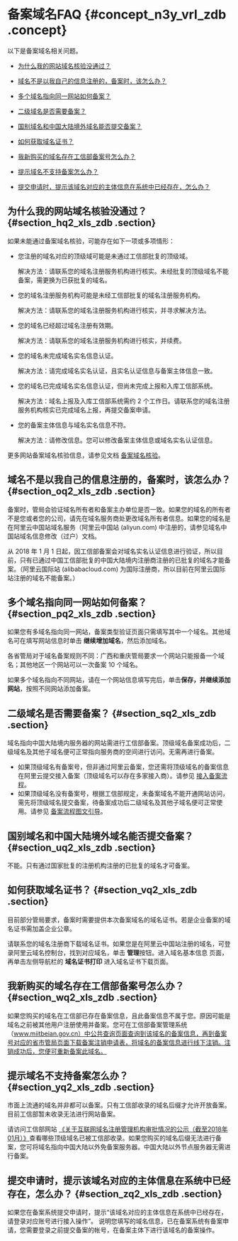 # 备案域名FAQ {#concept_n3y_vrl_zdb .concept}

以下是备案域名相关问题。

-   [为什么我的网站域名核验没通过？](#)

-   [域名不是以我自己的信息注册的，备案时，该怎么办？](#)

-   [多个域名指向同一网站如何备案？](#)

-   [二级域名是否需要备案？](#)

-   [国别域名和中国大陆境外域名能否提交备案？](#)

-   [如何获取域名证书？](#)

-   [我新购买的域名存在工信部备案号怎么办？](#)

-   [提示域名不支持备案怎么办？](#)

-   [提交申请时，提示该域名对应的主体信息在系统中已经存在，怎么办？](#)


## 为什么我的网站域名核验没通过？ {#section_hq2_xls_zdb .section}

如果未能通过备案域名核验，可能存在如下一项或多项情形：

-   您注册的域名对应的顶级域可能是未通过工信部批复的顶级域。

    解决方法：请联系您的域名注册服务机构进行核实。未经批复的顶级域名不能备案，需更换为已获批复的域名。

-   您的域名注册服务机构可能是未经工信部批复的域名注册服务机构。

    解决方法：请联系您的域名注册服务机构进行核实，并寻求解决方法。

-   您的域名已经超过域名注册有效期。

    解决方法：请联系您的域名注册服务机构进行核实，并续费。

-   您的域名未完成域名实名信息认证。

    解决方法：请完成域名实名认证，且实名认证信息与备案主体信息一致。

-   您的域名已完成域名实名信息认证，但尚未完成上报和入库工信部系统。

    解决方法：域名上报及入库工信部系统需约 2 个工作日。请联系您的域名注册服务机构核实已完成域名上报，再提交备案申请。

-   您的备案主体信息与域名实名信息不符。

    解决方法：请修改信息。您可以修改备案主体信息或域名实名认证信息。


更多网站备案域名核验信息，请参见文档 [备案域名核验](intl.zh-CN/常见问题/域名核验FAQ.md#)。

## 域名不是以我自己的信息注册的，备案时，该怎么办？ {#section_oq2_xls_zdb .section}

备案时，管局会验证域名所有者和备案主办单位是否一致。如果您的域名的所有者不是您或者您的公司，请先在域名服务商处更改域名所有者信息。如果您的域名是在阿里云中国站域名服务（阿里云中国站 \(aliyun.com\) 中注册的，请参见域名中国站域名信息修改（过户）文档。

从 2018 年 1 月 1 日起，因工信部备案会对域名实名认证信息进行验证，所以目前，只有已通过中国工信部批复的中国大陆境内注册商注册的已批复的域名才能备案。（阿里云国际站 \(alibabacloud.com\) 为国际注册商，所以目前在阿里云国际站注册的域名不能备案。）

## 多个域名指向同一网站如何备案？ {#section_pq2_xls_zdb .section}

如果您有多域名指向同一网站，备案类型验证页面只需填写其中一个域名。其他域名可在填写网站信息时单击 **继续增加域名**，然后添加域名。

各省管局对于域名备案规则不同：广西和重庆管局要求一个网站只能报备一个域名；其他地区一个网站可以一次备案 10 个域名。

如果多个域名指向不同网站，请在一个网站信息填写完后，单击**保存，并继续添加网站**，按照不同网站添加备案。

## 二级域名是否需要备案？ {#section_sq2_xls_zdb .section}

域名指向中国大陆境内服务器的网站需进行工信部备案。顶级域名备案成功后，二级域名及其他子域名便可正常指向服务商的空间进行访问。无需再进行备案。

-   如果顶级域名有备案号，但非通过阿里云备案，您还需将顶级域名的备案信息在阿里云提交接入备案（顶级域名可以存在多家接入商）。请参见 [接入备案流程](../../../../../intl.zh-CN/备案流程/接入备案.md#)。
-   如果顶级域名没有备案号，根据工信部规定，未备案域名不能开通网站访问，需先将顶级域名提交备案，待备案成功后二级域名及其他子域名便可正常使用。请参见 [备案流程图文引导](../../../../../intl.zh-CN/备案流程/首次备案.md#)。

## 国别域名和中国大陆境外域名能否提交备案？ {#section_uq2_xls_zdb .section}

不能。只有通过国家批复的注册机构注册的已批复的域名才可备案。

## 如何获取域名证书？ {#section_vq2_xls_zdb .section}

目前部分管局要求，备案时需要提供本次备案域名的域名证书。若是企业备案的域名证书需加盖企业公章。

请联系您的域名注册商下载域名证书。如果您是在阿里云中国站注册的域名，可登录阿里云域名控制台，找到对应域名，单击 **管理**按钮。进入域名基本信息 页面，再单击左侧导航栏的 **域名证书打印** 进入域名证书下载页面。

## 我新购买的域名存在工信部备案号怎么办？ {#section_wq2_xls_zdb .section}

如果您购买的域名在工信部已存在备案信息，且此备案信息不属于您。原因可能是域名之前被其他用户注册使用并备案。您可在工信部备案管理系统（www.miitbeian.gov.cn）中公共查询页面查询到该域名的备案信息，再到备案号对应的省市管局页面下载备案注销申请表，将域名的备案信息进行线下注销。注销成功后，您便可重新备案此域名。

## 提示域名不支持备案怎么办？ {#section_yq2_xls_zdb .section}

市面上流通的域名并非都可以备案。只有工信部收录的域名后缀才允许开放备案。目前工信部暂未收录无法进行网站备案。

请访问工信部网站 [《关于互联网域名注册管理机构审批情况的公示（截至2018年01月）》](http://www.miit.gov.cn/n1146285/n1146352/n3054355/n3057709/n3057722/c4416816/content.html)查看哪些顶级域名已被工信部收录。如果您购买的域名后缀无法进行备案，您可将域名指向中国大陆以外免备案服务器。中国大陆以外节点服务器无需进行备案。

## 提交申请时，提示该域名对应的主体信息在系统中已经存在，怎么办？ {#section_zq2_xls_zdb .section}

如果您在备案系统提交申请时，提示“该域名对应的主体信息在系统中已经存在，请登录对应账号进行接入操作”。 说明您填写的域名信息，已在备案系统有备案申请，您需要登录之前提交备案的帐号，在备案主体下进行该域名的备案操作。

